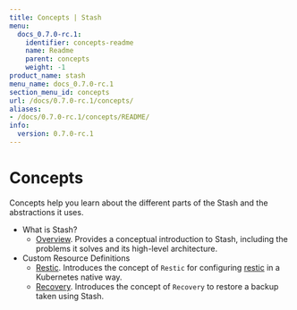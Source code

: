 ```yaml
---
title: Concepts | Stash
menu:
  docs_0.7.0-rc.1:
    identifier: concepts-readme
    name: Readme
    parent: concepts
    weight: -1
product_name: stash
menu_name: docs_0.7.0-rc.1
section_menu_id: concepts
url: /docs/0.7.0-rc.1/concepts/
aliases:
- /docs/0.7.0-rc.1/concepts/README/
info:
  version: 0.7.0-rc.1
---
```


# Concepts

Concepts help you learn about the different parts of the Stash and the abstractions it uses.

- What is Stash?
  - [Overview](/docs/0.7.0-rc.1/concepts/what-is-stash/overview). Provides a conceptual introduction to Stash, including the problems it solves and its high-level architecture.
- Custom Resource Definitions
  - [Restic](/docs/0.7.0-rc.1/concepts/crds/restic). Introduces the concept of `Restic` for configuring [restic](https://restic.net) in a Kubernetes native way.
  - [Recovery](/docs/0.7.0-rc.1/concepts/crds/recovery). Introduces the concept of `Recovery` to restore a backup taken using Stash.
